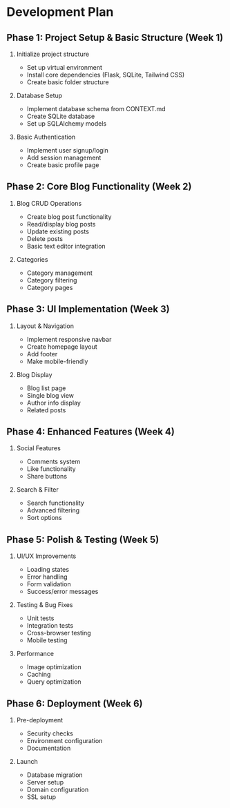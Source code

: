 # Development Plan

## Phase 1: Project Setup & Basic Structure (Week 1)
1. Initialize project structure
   - Set up virtual environment
   - Install core dependencies (Flask, SQLite, Tailwind CSS)
   - Create basic folder structure

2. Database Setup
   - Implement database schema from CONTEXT.md
   - Create SQLite database
   - Set up SQLAlchemy models

3. Basic Authentication
   - Implement user signup/login
   - Add session management
   - Create basic profile page

## Phase 2: Core Blog Functionality (Week 2)
1. Blog CRUD Operations
   - Create blog post functionality
   - Read/display blog posts
   - Update existing posts
   - Delete posts
   - Basic text editor integration

2. Categories
   - Category management
   - Category filtering
   - Category pages

## Phase 3: UI Implementation (Week 3)
1. Layout & Navigation
   - Implement responsive navbar
   - Create homepage layout
   - Add footer
   - Make mobile-friendly

2. Blog Display
   - Blog list page
   - Single blog view
   - Author info display
   - Related posts

## Phase 4: Enhanced Features (Week 4)
1. Social Features
   - Comments system
   - Like functionality
   - Share buttons

2. Search & Filter
   - Search functionality
   - Advanced filtering
   - Sort options

## Phase 5: Polish & Testing (Week 5)
1. UI/UX Improvements
   - Loading states
   - Error handling
   - Form validation
   - Success/error messages

2. Testing & Bug Fixes
   - Unit tests
   - Integration tests
   - Cross-browser testing
   - Mobile testing

3. Performance
   - Image optimization
   - Caching
   - Query optimization

## Phase 6: Deployment (Week 6)
1. Pre-deployment
   - Security checks
   - Environment configuration
   - Documentation

2. Launch
   - Database migration
   - Server setup
   - Domain configuration
   - SSL setup 